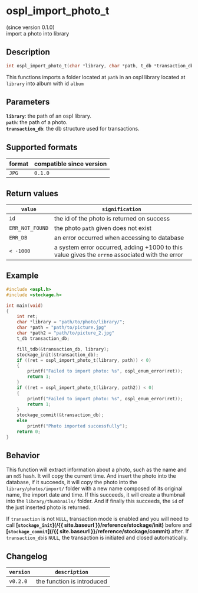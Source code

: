 # ospl_import_photo_t
(since version 0.1.0)  
import a photo into library



## Description

```c
int ospl_import_photo_t(char *library, char *path, t_db *transaction_db);
```
This functions imports a folder located at `path` in an ospl library located at  `library` into album with id `album`


## Parameters

**`library`**: the path of an ospl library.  
**`path`**: the path of a photo.  
**`transaction_db`**: the db structure used for transactions.  

## Supported formats

| format | compatible since version |
| ------ | ------------------------ |
| `JPG`  | `0.1.0`                  |


## Return values

| `value`         | `signification`                                              |
| --------------- | ------------------------------------------------------------ |
| `id`            | the id of the photo is returned on success                   |
| `ERR_NOT_FOUND` | the photo `path` given does not exist                        |
| `ERR_DB`        | an error occurred when accessing to database                 |
| `< -1000`       | a system error occurred, adding +1000 to this value gives the `errno` associated with the error |


## Example

```c
#include <ospl.h>
#include <stockage.h>

int main(void)
{
	int ret;
	char *library = "path/to/photo/library/";
	char *path = "path/to/picture.jpg"
	char *path2 = "path/to/picture_2.jpg"
	t_db transaction_db;

	fill_tdb(&transaction_db, library);
	stockage_init(&transaction_db);
	if ((ret = ospl_import_photo_t(library, path)) < 0)
	{
		printf("Failed to import photo: %s", ospl_enum_error(ret));
		return 1;
	}
	if ((ret = ospl_import_photo_t(library, path2)) < 0)
	{
		printf("Failed to import photo: %s", ospl_enum_error(ret));
		return 1;
	}
	stockage_commit(&transaction_db);
	else
		printf("Photo imported successfully");
	return 0;
}
```


## Behavior

This function will extract information about a photo, such as the name and an `md5` hash. It will copy the current time. And insert the photo into the database, if it succeeds, it will copy the photo into the `library/photos/import/` folder with a new name composed of its original name, the import date and time. If this succeeds, it will create a thumbnail into the `library/thumbnails/` folder. And if finally this succeeds, the `id` of the just inserted photo is returned.

If `transaction` is not `NULL`, transaction mode is enabled and you will need to call **[`stockage_init`](/{{ site.baseurl }}/reference/stockage/init)** before and **[`stockage_commit`](/{{ site.baseurl }}/reference/stockage/commit)** after.
If `transaction_db`is `NULL`, the transaction is initiated and closed automatically.


## Changelog

| `version` | `description`                           |
| --------- | --------------------------------------- |
| `v0.2.0`  | the function is introduced              |
